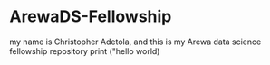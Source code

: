 # ArewaDS-Fellowship
my name is Christopher Adetola, and this is my Arewa data science fellowship repository
print ("hello world)